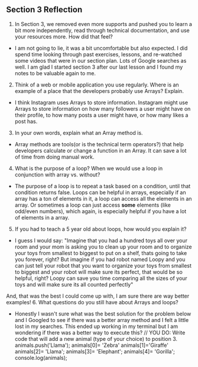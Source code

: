 ## Section 3 Reflection

1. In Section 3, we removed even more supports and pushed you to learn a bit more independently, read through technical documentation, and use your resources more. How did that feel?
* I am not going to lie, it was a bit uncomfortable but also expected. I did spend time looking through past exercises, lessons, and re-watched some videos that were in our section plan. Lots of Google searches as well. I am glad I started section 3 after our last lesson and I found my notes to be valuable again to me.
2. Think of a web or mobile application you use regularly. Where is an example of a place that the developers probably use Arrays? Explain.
* I think Instagram uses Arrays to store information. Instagram might use Arrays to store information on how many followers a user might have on their profile, to how many posts a user might have, or how many likes a post has.
3. In your own words, explain what an Array method is.
* Array methods are tools(or is the technical term operators?) that help developers calculate or change a function in an Array. It can save a lot of time from doing manual work.
4. What is the purpose of a loop? When we would use a loop in conjunction with array vs. without?
* The purpose of a loop is to repeat a task based on a condition, until that condition returns false. Loops can be helpful in arrays, especially if an array has a ton of elements in it, a loop can access all the elements in an array. Or sometimes a loop can just access **some** elements (like odd/even numbers), which again, is especially helpful if you have a lot of elements in a array.
5. If you had to teach a 5 year old about loops, how would you explain it?
* I guess I would say:
 "Imagine that you had a hundred toys all over your room and your mom is asking you to clean up your room and to organize your toys from smallest to biggest to put on a shelf, thats going to take you forever, right? But imagine if you had robot named Loopy and you can just tell your robot that you want to organize your toys from smallest to biggest and your robot will make sure its perfect, that would be so helpful, right? Loopy can save you time comparing all the sizes of your toys and will make sure its all counted perfectly"

 And, that was the best I could come up with, I am sure there are way better examples!
6. What questions do you still have about Arrays and loops?
* Honestly I wasn't sure what was the best solution for the problem below and I Googled to see if there was a better array method and I felt a little lost in my searches. This ended up working in my terminal but I am wondering if there was a better way to execute this?
// YOU DO: Write code that will add a new animal (type of your choice) to position 3.
animals.push('Llama');
animals[0]= 'Zebra'
animals[1]='Giraffe'
animals[2]= 'Llama';
animals[3]= 'Elephant';
animals[4]= 'Gorilla';
console.log(animals);
